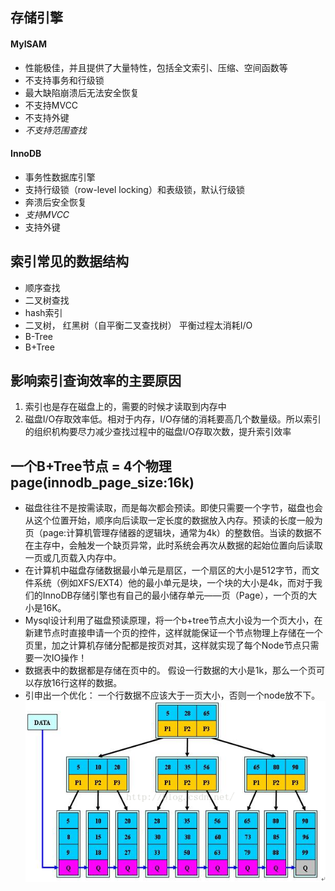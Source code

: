 ## 存储引擎
#### MyISAM  
* 性能极佳，并且提供了大量特性，包括全文索引、压缩、空间函数等
* 不支持事务和行级锁
* 最大缺陷崩溃后无法安全恢复
* 不支持MVCC
* 不支持外键
* *不支持范围查找*
#### InnoDB 
* 事务性数据库引擎
* 支持行级锁（row-level locking）和表级锁，默认行级锁
* 奔溃后安全恢复
* *支持MVCC*
* 支持外键


## 索引常见的数据结构
* 顺序查找
* 二叉树查找
* hash索引
* 二叉树， 红黑树（自平衡二叉查找树） 平衡过程太消耗I/O
* B-Tree
* B+Tree


## 影响索引查询效率的主要原因
1. 索引也是存在磁盘上的，需要的时候才读取到内存中
2. 磁盘I/O存取效率低。相对于内存，I/O存储的消耗要高几个数量级。所以索引的组织机构要尽力减少查找过程中的磁盘I/O存取次数，提升索引效率

## 一个B+Tree节点 = 4个物理page(innodb_page_size:16k)  
* 磁盘往往不是按需读取，而是每次都会预读。即使只需要一个字节，磁盘也会从这个位置开始，顺序向后读取一定长度的数据放入内存。预读的长度一般为页（page:计算机管理存储器的逻辑块，通常为4k）的整数倍。当读的数据不在主存中，会触发一个缺页异常，此时系统会再次从数据的起始位置向后读取一页或几页载入内存中。
* 在计算机中磁盘存储数据最小单元是扇区，一个扇区的大小是512字节，而文件系统（例如XFS/EXT4）他的最小单元是块，一个块的大小是4k，而对于我们的InnoDB存储引擎也有自己的最小储存单元——页（Page），一个页的大小是16K。
* Mysql设计利用了磁盘预读原理，将一个b+tree节点大小设为一个页大小，在新建节点时直接申请一个页的控件，这样就能保证一个节点物理上存储在一个页里，加之计算机存储分配都是按页对其，这样就实现了每个Node节点只需要一次IO操作！
* 数据表中的数据都是存储在页中的。 假设一行数据的大小是1k，那么一个页可以存放16行这样的数据。
* 引申出一个优化： 一个行数据不应该大于一页大小，否则一个node放不下。
![B+Tree数据结构示例图](images/20161102110552768.png)


